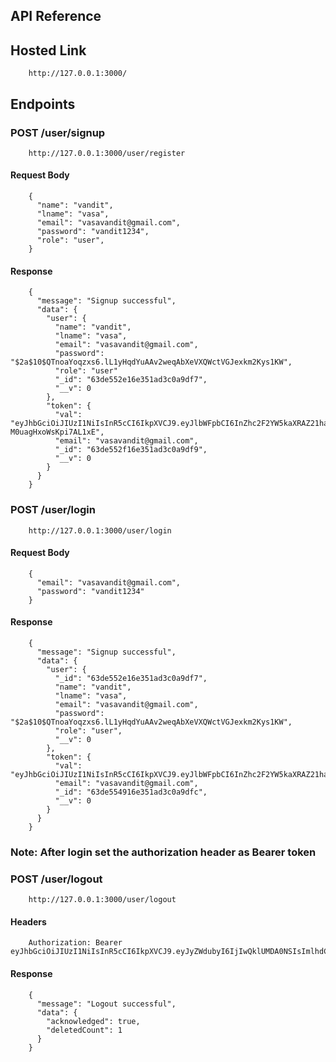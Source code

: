 ## API Reference

## Hosted Link

```
    http://127.0.0.1:3000/
```

## Endpoints

### POST /user/signup

```
    http://127.0.0.1:3000/user/register
```

#### Request Body

```
    {
      "name": "vandit",
      "lname": "vasa",
      "email": "vasavandit@gmail.com",
      "password": "vandit1234",
      "role": "user",
    }
```

#### Response

```
    {
      "message": "Signup successful",
      "data": {
        "user": {
          "name": "vandit",
          "lname": "vasa",
          "email": "vasavandit@gmail.com",
          "password": "$2a$10$QTnoaYoqzxs6.lL1yHqdYuAAv2weqAbXeVXQWctVGJexkm2Kys1KW",
          "role": "user"
          "_id": "63de552e16e351ad3c0a9df7",
          "__v": 0
        },
        "token": {
          "val": "eyJhbGciOiJIUzI1NiIsInR5cCI6IkpXVCJ9.eyJlbWFpbCI6InZhc2F2YW5kaXRAZ21haWwuY29tIiwiaWF0IjoxNjc1NTE1MTgzLCJleHAiOjE2NzU1MTg3ODN9.yyUYvMQ7puGCeOKHFu0Dbjd-M0uagHxoWsKpi7AL1xE",
          "email": "vasavandit@gmail.com",
          "_id": "63de552f16e351ad3c0a9df9",
          "__v": 0
        }
      }
    }
```

### POST /user/login

```
    http://127.0.0.1:3000/user/login
```

#### Request Body

```
    {
      "email": "vasavandit@gmail.com",
      "password": "vandit1234"
    }
```

#### Response

```
    {
      "message": "Signup successful",
      "data": {
        "user": {
          "_id": "63de552e16e351ad3c0a9df7",
          "name": "vandit",
          "lname": "vasa",
          "email": "vasavandit@gmail.com",
          "password": "$2a$10$QTnoaYoqzxs6.lL1yHqdYuAAv2weqAbXeVXQWctVGJexkm2Kys1KW",
          "role": "user",
          "__v": 0
        },
        "token": {
          "val": "eyJhbGciOiJIUzI1NiIsInR5cCI6IkpXVCJ9.eyJlbWFpbCI6InZhc2F2YW5kaXRAZ21haWwuY29tIiwiaWF0IjoxNjc1NTE1MjA5LCJleHAiOjE2NzU1MTg4MDl9.XkIT7dsSCkZazRIKmWS5JmxGkxuz4A1_YwmRwLlmW5c",
          "email": "vasavandit@gmail.com",
          "_id": "63de554916e351ad3c0a9dfc",
          "__v": 0
        }
      }
    }
```

### Note: After login set the authorization header as Bearer token

### POST /user/logout

```
    http://127.0.0.1:3000/user/logout
```

#### Headers

```
    Authorization: Bearer eyJhbGciOiJIUzI1NiIsInR5cCI6IkpXVCJ9.eyJyZWdubyI6IjIwQklUMDA0NSIsImlhdCI6MTY2MzMxNTY4MX0.V57W5JI9jYTAJvignOgdtWzzMQBQMkmrith9dZ_J49A
```

#### Response

```
    {
      "message": "Logout successful",
      "data": {
        "acknowledged": true,
        "deletedCount": 1
      }
    }
```
